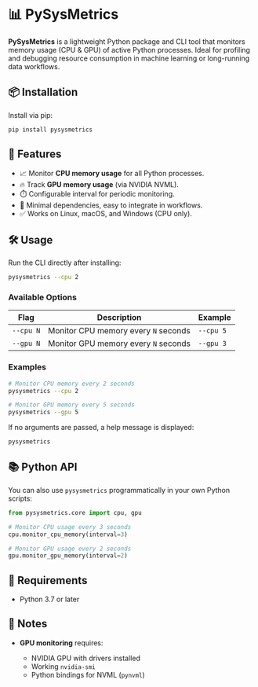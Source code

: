 # 📊 PySysMetrics

**PySysMetrics** is a lightweight Python package and CLI tool that monitors memory usage (CPU & GPU) of active Python processes. Ideal for profiling and debugging resource consumption in machine learning or long-running data workflows.


## 📦 Installation

Install via pip:

```bash
pip install pysysmetrics
```


## 🚀 Features

* 📈 Monitor **CPU memory usage** for all Python processes.
* 🔥 Track **GPU memory usage** (via NVIDIA NVML).
* ⏱️ Configurable interval for periodic monitoring.
* 🧪 Minimal dependencies, easy to integrate in workflows.
* ✅ Works on Linux, macOS, and Windows (CPU only).


## 🛠️ Usage

Run the CLI directly after installing:

```bash
pysysmetrics --cpu 2
```

### Available Options

| Flag      | Description                          | Example   |
| --------- | ------------------------------------ | --------- |
| `--cpu N` | Monitor CPU memory every `N` seconds | `--cpu 5` |
| `--gpu N` | Monitor GPU memory every `N` seconds | `--gpu 3` |

### Examples

```bash
# Monitor CPU memory every 2 seconds
pysysmetrics --cpu 2

# Monitor GPU memory every 5 seconds
pysysmetrics --gpu 5
```

If no arguments are passed, a help message is displayed:

```bash
pysysmetrics
```


## 📚 Python API

You can also use `pysysmetrics` programmatically in your own Python scripts:

```python
from pysysmetrics.core import cpu, gpu

# Monitor CPU usage every 3 seconds
cpu.monitor_cpu_memory(interval=3)

# Monitor GPU usage every 2 seconds
gpu.monitor_gpu_memory(interval=2)
```


## 🔧 Requirements

* Python 3.7 or later

## 📌 Notes

* **GPU monitoring** requires:

  * NVIDIA GPU with drivers installed
  * Working `nvidia-smi`
  * Python bindings for NVML (`pynvml`)
